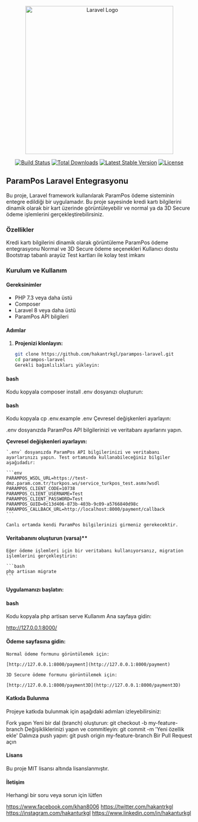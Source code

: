 <p align="center"><a href="https://laravel.com" target="_blank"><img src="https://raw.githubusercontent.com/laravel/art/master/logo-lockup/5%20SVG/2%20CMYK/1%20Full%20Color/laravel-logolockup-cmyk-red.svg" width="400" alt="Laravel Logo"></a></p>

<p align="center">
<a href="https://github.com/laravel/framework/actions"><img src="https://github.com/laravel/framework/workflows/tests/badge.svg" alt="Build Status"></a>
<a href="https://packagist.org/packages/laravel/framework"><img src="https://img.shields.io/packagist/dt/laravel/framework" alt="Total Downloads"></a>
<a href="https://packagist.org/packages/laravel/framework"><img src="https://img.shields.io/packagist/v/laravel/framework" alt="Latest Stable Version"></a>
<a href="https://packagist.org/packages/laravel/framework"><img src="https://img.shields.io/packagist/l/laravel/framework" alt="License"></a>
</p>

## ParamPos Laravel Entegrasyonu

Bu proje, Laravel framework kullanılarak ParamPos ödeme sisteminin entegre edildiği bir uygulamadır. Bu proje sayesinde kredi kartı bilgilerini dinamik olarak bir kart üzerinde görüntüleyebilir ve normal ya da 3D Secure ödeme işlemlerini gerçekleştirebilirsiniz.

### Özellikler

Kredi kartı bilgilerini dinamik olarak görüntüleme
ParamPos ödeme entegrasyonu
Normal ve 3D Secure ödeme seçenekleri
Kullanıcı dostu Bootstrap tabanlı arayüz
Test kartları ile kolay test imkanı

### Kurulum ve Kullanım

#### Gereksinimler

-   PHP 7.3 veya daha üstü
-   Composer
-   Laravel 8 veya daha üstü
-   ParamPos API bilgileri

#### Adımlar

1. **Projenizi klonlayın:**

    ```bash
    git clone https://github.com/hakantrkgl/parampos-laravel.git
    cd parampos-laravel
    Gerekli bağımlılıkları yükleyin:
    ```

#### bash
Kodu kopyala
composer install
.env dosyanızı oluşturun:

#### bash
Kodu kopyala
cp .env.example .env
Çevresel değişkenleri ayarlayın:

.env dosyanızda ParamPos API bilgilerinizi ve veritabanı ayarlarını yapın.

**Çevresel değişkenleri ayarlayın:**

    `.env` dosyanızda ParamPos API bilgilerinizi ve veritabanı ayarlarınızı yapın. Test ortamında kullanabileceğiniz bilgiler aşağıdadır:

    ```env
    PARAMPOS_WSDL_URL=https://test-dmz.param.com.tr/turkpos.ws/service_turkpos_test.asmx?wsdl
    PARAMPOS_CLIENT_CODE=10738
    PARAMPOS_CLIENT_USERNAME=Test
    PARAMPOS_CLIENT_PASSWORD=Test
    PARAMPOS_GUID=0c13d406-873b-403b-9c09-a5766840d98c
    PARAMPOS_CALLBACK_URL=http://localhost:8000/payment/callback
    ```

    Canlı ortamda kendi ParamPos bilgilerinizi girmeniz gerekecektir.

#### Veritabanını oluşturun (varsa)**

    Eğer ödeme işlemleri için bir veritabanı kullanıyorsanız, migration işlemlerini gerçekleştirin:

    ```bash
    php artisan migrate
    ```

#### Uygulamanızı başlatın:

#### bash
Kodu kopyala
php artisan serve
Kullanım
Ana sayfaya gidin:

http://127.0.0.1:8000/

####  Ödeme sayfasına gidin:

    Normal ödeme formunu görüntülemek için:

    [http://127.0.0.1:8000/payment](http://127.0.0.1:8000/payment)

    3D Secure ödeme formunu görüntülemek için:

    [http://127.0.0.1:8000/payment3D](http://127.0.0.1:8000/payment3D)

#### Katkıda Bulunma
Projeye katkıda bulunmak için aşağıdaki adımları izleyebilirsiniz:

Fork yapın
Yeni bir dal (branch) oluşturun: git checkout -b my-feature-branch
Değişikliklerinizi yapın ve commitleyin: git commit -m 'Yeni özellik ekle'
Dalınıza push yapın: git push origin my-feature-branch
Bir Pull Request açın

#### Lisans
Bu proje MIT lisansı altında lisanslanmıştır.

#### İletişim 

Herhangi bir soru veya sorun için lütfen

https://www.facebook.com/khan8006 
https://twitter.com/hakantrkgl 
https://instagram.com/hakanturkgl 
https://www.linkedin.com/in/hakanturkgl
